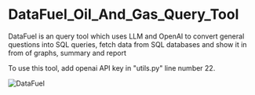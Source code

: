 # DataFuel_Oil_And_Gas_Query_Tool
DataFuel is an query tool which uses LLM and OpenAI to convert general questions into SQL queries, fetch data from SQL databases and show it in from of graphs, summary and report

To use this tool, add openai API key in "utils.py" line number 22.


![DataFuel](https://github.com/Optimus-Partha/DataFuel_Oil_And_Gas_Query_Tool/assets/51717029/7db18ed6-6e43-4ddc-8b58-78cf0d32be01)

